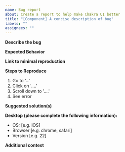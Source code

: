 ```yaml
---
name: Bug report
about: Create a report to help make Chakra UI better
title: "[Component] A concise description of bug"
labels: ""
assignees: ""
---
```


**Describe the bug**

<!-- A clear and concise description of what the bug is. If applicable, add
screenshots/videos to help explain the problem. -->

**Expected Behavior**

<!-- A clear and concise description of what you expected to happen. -->

**Link to minimal reproduction**

<!-- Please provide a codesandbox link or GitHub repo with a minimal
reproduction of the issue.

Official Chakra CodeSandbox templates:

- JavaScript CodeSandbox template:
  https://codesandbox.io/s/github/chakra-ui/codesandbox-react-js-template/tree/master
- TypeScript CodeSandbox template:
  https://codesandbox.io/s/github/chakra-ui/codesandbox-react-ts-template/tree/master
-->

**Steps to Reproduce**

<!-- Clear and concise reproduction instructions are important for us to be
able to triage your issue in a timely manner. -->

1. Go to '...'
2. Click on '....'
3. Scroll down to '....'
4. See error

**Suggested solution(s)**

<!-- How could we solve this bug? What changes would need to be made? -->

**Desktop (please complete the following information):**

- OS: [e.g. iOS]
- Browser [e.g. chrome, safari]
- Version [e.g. 22]

**Additional context**

<!-- Add any other context about the problem here, or some background
information of how you ran into this bug. -->
